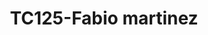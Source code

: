 ---
title: "TC125-Fabio martinez"
url: /fusagasuga/tc125-fabio-martinez/
shop: reparación de automóviles
---